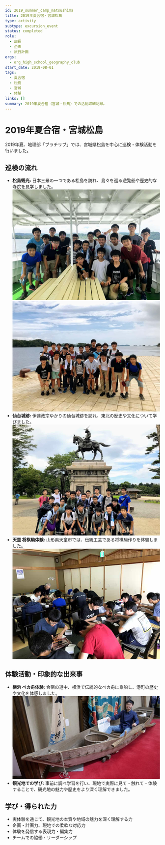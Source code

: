 ```yaml
---
id: 2019_summer_camp_matsushima
title: 2019年夏合宿・宮城松島
type: activity
subtype: excursion_event
status: completed
role:
  - 部長
  - 企画
  - 旅行計画
orgs:
  - org_high_school_geography_club
start_date: 2019-08-01
tags:
  - 夏合宿
  - 松島
  - 宮城
  - 体験
links: []
summary: 2019年夏合宿（宮城・松島）での活動詳細記録。
---
```


# 2019年夏合宿・宮城松島

2019年夏、地理部「ブラチリブ」では、宮城県松島を中心に巡検・体験活動を行いました。

## 巡検の流れ

- **松島観光:** 日本三景の一つである松島を訪れ、島々を巡る遊覧船や歴史的な寺院を見学しました。
  ![宮城 松島 2019年夏合宿 その1](../assets/miyagi_matsushima_2019summer_1.jpg)
  ![宮城 松島 2019年夏合宿 その2](../assets/miyagi_matsushima_2019summer_2.jpg)
- **仙台城跡:** 伊達政宗ゆかりの仙台城跡を訪れ、東北の歴史や文化について学びました。
  ![宮城 仙台城 2019年夏合宿](../assets/miyagi_sendaijo_2019summer.jpg)
- **天童 将棋駒体験:** 山形県天童市では、伝統工芸である将棋駒作りを体験しました。
  ![天童 将棋駒体験 2019年夏合宿](../assets/tendo_shogikoma_2019summer.jpg)

## 体験活動・印象的な出来事

- **横浜 ベカ舟体験:** 合宿の道中、横浜で伝統的なベカ舟に乗船し、港町の歴史や文化を体感しました。
  ![横浜 ベカ舟 2019年3月](../assets/yokohama_bekabune_201903.jpg)
- **観光地での学び:** 事前に調べ学習を行い、現地で実際に見て・触れて・体験することで、観光地の魅力や歴史をより深く理解できました。

## 学び・得られた力

- 実体験を通じて、観光地の本質や地域の魅力を深く理解する力
- 企画・計画力、現地での柔軟な対応力
- 体験を発信する表現力・編集力
- チームでの協働・リーダーシップ 